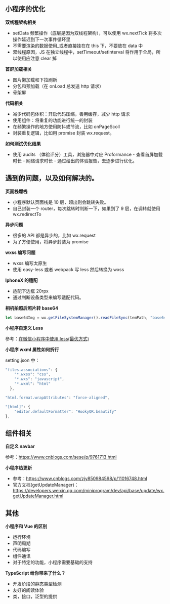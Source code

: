 ## 小程序的优化

**双线程架构相关**

- setData 频繁操作（底层是因为双线程架构），可以使用 wx.nextTick 将多次操作延迟到下一次事件循环里
- 不需要渲染的数据使用\_或者直接挂在在 this 下，不要放在 data 中
- 双线程原因，JS 在独立线程中，setTimeout/setInterval 将作用于全局，所以使用应注意 clear 掉

**首屏加载相关**

- 图片懒加载和下拉刷新
- 分包和预加载（在 onLoad 总发送 http 请求）
- 骨架屏

**代码相关**

- 减少代码包体积：开启代码压缩，善用缓存，减少 http 请求
- 使用组件：将重复的功能进行统一的封装
- 在频繁操作的地方使用防抖或节流，比如 onPageScoll
- 封装重复逻辑，比如用 promise 封装 wx.request。

**如何测试优化结果**

- 使用 audits （体验评分）工具，浏览器中对应 Proformance - 查看首屏加载时长 - 网络请求时长 - 通过给出的体验报告，去逐步进行优化。

## 遇到的问题，以及如何解决的。

**页面栈爆栈**

- 小程序默认页面栈是 10 层，超出则会跳转失败。
- 自己封装一个 router，每次跳转时判断一下，如果到了 9 层，在调转就使用 wx.redirectTo

**异步问题**

- 很多的 API 都是异步的，比如 wx.request
- 为了方便使用，将异步封装为 promise

**wxss 编写问题**

- wxss 编写太原生
- 使用 easy-less 或者 webpack 写 less 然后转换为 wxss

**IphoneX 的适配**

- 适配下边框 20rpx
- 通过判断设备类型来编写适配代码。

**相机拍照后照片转 base64**

```js
let base64Img = wx.getFileSystemManager().readFileSync(temPath, "base64");
```

**小程序自定义 Less**

参考：[在微信小程序中使用 less(最优方式)](https://juejin.cn/post/6856649674020012045)

**小程序 wxml 属性如何折行**

setting.json 中：

```js
"files.associations": {
    "*.wxss": "css",
    "*.wxs": "javascript",
    "*.wxml": "html"
  },

"html.format.wrapAttributes": "force-aligned",

"[html]": {
	"editor.defaultFormatter": "HookyQR.beautify"
},

```

## 组件相关

**自定义 navbar**

参考：https://www.cnblogs.com/sese/p/9761713.html

**小程序热更新**

- 参考：https://www.cnblogs.com/zjy850984598/p/11016748.html
- 官方文档(getUpdateManager)：https://developers.weixin.qq.com/miniprogram/dev/api/base/update/wx.getUpdateManager.html

## 其他

**小程序和 Vue 的区别**

- 运行环境
- 声明周期
- 代码编写
- 组件通讯
- 对于特定的功能，小程序需要基础的支持

**TypeScript 给你带来了什么？**

- 开发阶段的静态类型检测
- 友好的阅读体验
- 类，接口，泛型的提供
